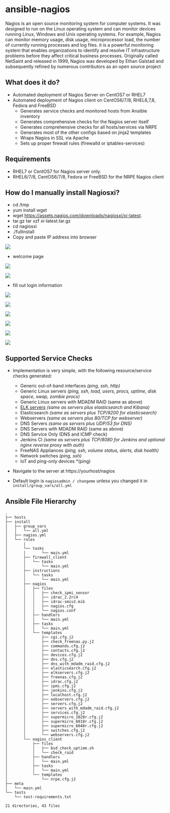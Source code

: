 ansible-nagios
==============

Nagios is an open source monitoring system for computer systems. It was designed to run on the Linux operating system and can monitor devices running Linux, Windows and Unix operating systems. For example, Nagios can monitor memory usage, disk usage, microprocessor load, the number of currently running processes and log files. it is a powerful monitoring system that enables organizations to identify and resolve IT infrastructure problems before they affect critical business processes. Originally called NetSaint and released in 1999, Nagios was developed by Ethan Galstad and subsequently refined by numerous contributors as an open source project

## What does it do?
   - Automated deployment of Nagios Server on CentOS7 or RHEL7
   - Automated deployment of Nagios client on CentOS6/7/8, RHEL6,7,8, Fedora and FreeBSD
     * Generates service checks and monitored hosts from Ansible inventory
     * Generates comprehensive checks for the Nagios server itself
     * Generates comprehensive checks for all hosts/services via NRPE
     * Generates most of the other configs based on jinja2 templates
     * Wraps Nagios in SSL via Apache
     * Sets up proper firewall rules (firewalld or iptables-services)
     
     
## Requirements
* RHEL7 or CentOS7 for Nagios server only.
* RHEL6/7/8, CentOS6/7/8, Fedora or FreeBSD for the NRPE Nagios client



## How do I manually install Nagiosxi?
* cd /tmp 
* yum install wget 
* wget https://assets.nagios.com/downloads/nagiosxi/xi-latest.
* tar.gz tar xzf xi-latest.tar.gz 
* cd nagiosxi
* ./fullinstall
* Copy and paste IP address into browser 

 ![](/images/Screenshot%20(81).png)
  * welcome page 
  
 
 
 ![](images/Screenshot%20(82).png)
 
 
 ![](images/Screenshot%20(83).png)
 
 
 * fill out login information
 
 
 ![](images/Screenshot%20(85).png)
 
 
 ![](images/Screenshot%20(87)_LI.jpg)
 
 
 ![](images/Screenshot%20(88).png)


 ![](images/Screenshot%20(89).png)
 



 ![](images/Screenshot%20(90).png)


![](images/Screenshot%20(91).png)




## Supported Service Checks
   - Implementation is very simple, with the following resource/service checks generated:
     - Generic out-of-band interfaces *(ping, ssh, http)*
     - Generic Linux servers *(ping, ssh, load, users, procs, uptime, disk space, swap, zombie procs)*
     - Generic Linux servers with MDADM RAID (same as above)
     - [ELK servers](https://github.com/sadsfae/ansible-elk) *(same as servers plus elasticsearch and Kibana)*
     - Elasticsearch *(same as servers plus TCP/9200 for elasticsearch)*
     - Webservers *(same as servers plus 80/TCP for webserver)*
     - DNS Servers *(same as servers plus UDP/53 for DNS)*
     - DNS Servers with MDADM RAID (same as above)
     - DNS Service Only (DNS and ICMP check)
     - Jenkins CI *(same as servers plus TCP/8080 for Jenkins and optional nginx reverse proxy with auth)*
     - FreeNAS Appliances *(ping, ssh, volume status, alerts, disk health)*
     - Network switches *(ping, ssh)*
     - IoT and ping-only devices *(ping)


   - Navigate to the server at https://yourhost/nagios
   - Default login is ```nagiosadmin / changeme``` unless you changed it in ```install/group_vars/all.yml```

## Ansible File Hierarchy

```
.
├── hosts
├── install
│   ├── group_vars
│   │   └── all.yml
│   ├── nagios.yml
│   └── roles
│       |
│       └── tasks
│       │       └── main.yml
│       ├── firewall_client
│       │   └── tasks
│       │       └── main.yml
│       ├── instructions
│       │   └── tasks
│       │       └── main.yml
│       ├── nagios
│       │   ├── files
│       │   │   ├── check_ipmi_sensor
│       │   │   ├── idrac_2.2rc4
│       │   │   ├── idrac-smiv2.mib
│       │   │   ├── nagios.cfg
│       │   │   └── nagios.conf
│       │   ├── handlers
│       │   │   └── main.yml
│       │   ├── tasks
│       │   │   └── main.yml
│       │   └── templates
│       │       ├── cgi.cfg.j2
│       │       ├── check_freenas.py.j2
│       │       ├── commands.cfg.j2
│       │       ├── contacts.cfg.j2
│       │       ├── devices.cfg.j2
│       │       ├── dns.cfg.j2
│       │       ├── dns_with_mdadm_raid.cfg.j2
│       │       ├── elasticsearch.cfg.j2
│       │       ├── elkservers.cfg.j2
│       │       ├── freenas.cfg.j2
│       │       ├── idrac.cfg.j2
│       │       ├── ipmi.cfg.j2
│       │       ├── jenkins.cfg.j2
│       │       ├── localhost.cfg.j2
│       │       ├── oobservers.cfg.j2
│       │       ├── servers.cfg.j2
│       │       ├── servers_with_mdadm_raid.cfg.j2
│       │       ├── services.cfg.j2
│       │       ├── supermicro_1028r.cfg.j2
│       │       ├── supermicro_6018r.cfg.j2
│       │       ├── supermicro_6048r.cfg.j2
│       │       ├── switches.cfg.j2
│       │       └── webservers.cfg.j2
│       └── nagios_client
│           ├── files
│           │   ├── bsd_check_uptime.sh
│           │   └── check_raid
│           ├── handlers
│           │   └── main.yml
│           ├── tasks
│           │   └── main.yml
│           └── templates
│               └── nrpe.cfg.j2
├── meta
│   └── main.yml
└── tests
    └── test-requirements.txt

21 directories, 43 files

```
